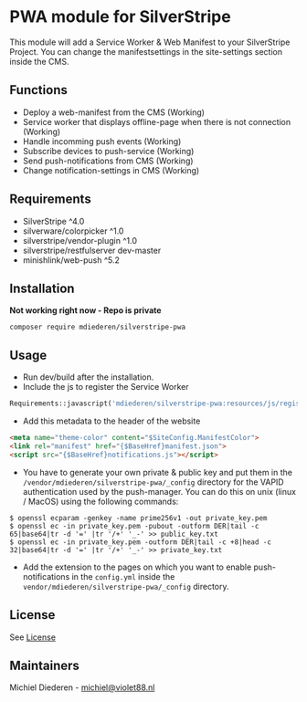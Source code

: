 # PWA module for SilverStripe

This module will add a Service Worker & Web Manifest to your SilverStripe Project. You can change the manifestsettings in the site-settings section inside the CMS.

## Functions

- Deploy a web-manifest from the CMS (Working)
- Service worker that displays offline-page when there is not connection (Working)
- Handle incomming push events (Working)
- Subscribe devices to push-service (Working)
- Send push-notifications from CMS (Working)
- Change notification-settings in CMS (Working)

## Requirements
- SilverStripe ^4.0
- silverware/colorpicker ^1.0
- silverstripe/vendor-plugin ^1.0
- silverstripe/restfulserver dev-master
- minishlink/web-push ^5.2

## Installation
**Not working right now - Repo is private**

```console
composer require mdiederen/silverstripe-pwa
```

## Usage

- Run dev/build after the installation.
- Include the js to register the Service Worker
```php
Requirements::javascript('mdiederen/silverstripe-pwa:resources/js/registerServiceWorker.js');
```
- Add this metadata to the header of the website
```html
<meta name="theme-color" content="$SiteConfig.ManifestColor">
<link rel="manifest" href="{$BaseHref}manifest.json">
<script src="{$BaseHref}notifications.js"></script>

```
- You have to generate your own private & public key and put them in the `/vendor/mdiederen/silverstripe-pwa/_config` directory for the VAPID authentication used by the push-manager. You can do this on unix (linux / MacOS) using the following commands:
```console
$ openssl ecparam -genkey -name prime256v1 -out private_key.pem
$ openssl ec -in private_key.pem -pubout -outform DER|tail -c 65|base64|tr -d '=' |tr '/+' '_-' >> public_key.txt
$ openssl ec -in private_key.pem -outform DER|tail -c +8|head -c 32|base64|tr -d '=' |tr '/+' '_-' >> private_key.txt
```

- Add the extension to the pages on which you want to enable push-notifications in the `config.yml` inside the `vendor/mdiederen/silverstripe-pwa/_config` directory.

## License

See [License](LICENSE)

## Maintainers

Michiel Diederen - michiel@violet88.nl
